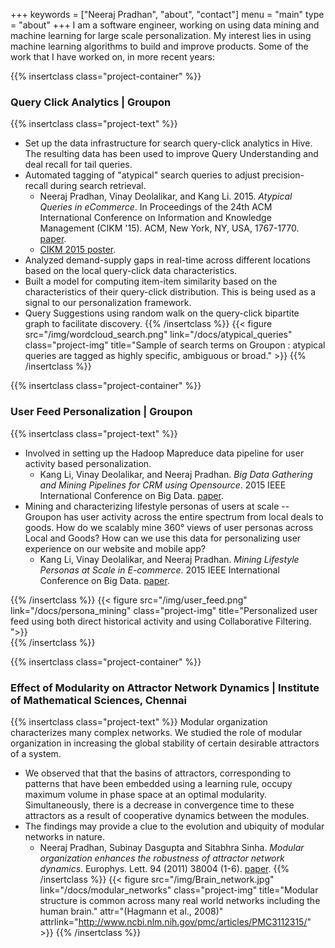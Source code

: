 +++
keywords = ["Neeraj Pradhan", "about", "contact"]
menu = "main"
type = "about"
+++
I am a software engineer, working on using data mining and machine learning for large scale personalization. My interest lies in using machine learning algorithms to build and improve products. Some of the work that I have worked on, in more recent years:


{{% insertclass class="project-container" %}}
### Query Click Analytics | Groupon
{{% insertclass class="project-text" %}}
 - Set up the data infrastructure for search query-click analytics in Hive. The resulting data has been used to improve Query Understanding and deal recall for tail queries.
 - Automated tagging of "atypical" search queries to adjust precision-recall during search retrieval.
   - Neeraj Pradhan, Vinay Deolalikar, and Kang Li. 2015. *Atypical Queries in eCommerce*. In Proceedings of the 24th ACM International Conference on Information and Knowledge Management (CIKM '15). ACM, New York, NY, USA, 1767-1770. [paper](/docs/atypical_queries).
   - [CIKM 2015 poster](/docs/cikm_poster).
 - Analyzed demand-supply gaps in real-time across different locations based on the local query-click data characteristics.
 - Built a model for computing item-item similarity based on the characteristics of their query-click distribution. This is being used as a signal to our personalization framework.
 - Query Suggestions using random walk on the query-click bipartite graph to facilitate discovery.
{{% /insertclass %}}
{{< figure src="/img/wordcloud_search.png" link="/docs/atypical_queries" class="project-img" title="Sample of search terms on Groupon : atypical queries are tagged as highly specific, ambiguous or broad." >}}
{{% /insertclass %}}


{{% insertclass class="project-container" %}}
### User Feed Personalization | Groupon
{{% insertclass class="project-text" %}}
 - Involved in setting up the Hadoop Mapreduce data pipeline for user activity based personalization.
   - Kang Li, Vinay Deolalikar, and Neeraj Pradhan. *Big Data Gathering and Mining Pipelines for CRM using Opensource*. 2015 IEEE International Conference on Big Data. [paper](/docs/big_data_crm).
 - Mining and characterizing lifestyle personas of users at scale -- Groupon has user activity across the entire spectrum from local deals to goods. How do we scalably mine 360&deg; views of user personas across Local and Goods? How can we  use this data for personalizing user experience on our website and mobile app?
   - Kang Li, Vinay Deolalikar, and Neeraj Pradhan. *Mining Lifestyle Personas at Scale in E-commerce*. 2015 IEEE International Conference on Big Data. [paper](/docs/persona_mining).

{{% /insertclass %}}
{{< figure src="/img/user_feed.png" link="/docs/persona_mining" class="project-img" title="Personalized user feed using both direct historical activity and using Collaborative Filtering. ">}}   
{{% /insertclass %}}

{{% insertclass class="project-container" %}}
### Effect of Modularity on Attractor Network Dynamics | Institute of Mathematical Sciences, Chennai
{{% insertclass class="project-text" %}}
Modular organization characterizes many complex networks. We studied the role of modular organization in increasing the global stability of certain desirable attractors of a system.

 - We observed that that the basins of attractors, corresponding to patterns that have been embedded using a learning rule, occupy maximum volume in phase space at an optimal modularity. Simultaneously, there is a decrease in convergence time to these attractors as a result of cooperative dynamics between the modules.
 - The findings may provide a clue to the evolution and ubiquity of modular networks in nature.
   - Neeraj Pradhan, Subinay Dasgupta and Sitabhra Sinha. *Modular organization enhances the robustness of attractor network dynamics*. Europhys. Lett. 94 (2011) 38004 (1-6). [paper](/docs/modular_networks).
{{% /insertclass %}}
{{< figure src="/img/Brain_network.jpg" link="/docs/modular_networks" class="project-img" title="Modular structure is common across  many real world networks including the human brain." attr="(Hagmann et al., 2008)" attrlink="http://www.ncbi.nlm.nih.gov/pmc/articles/PMC3112315/" >}}
{{% /insertclass %}}   


